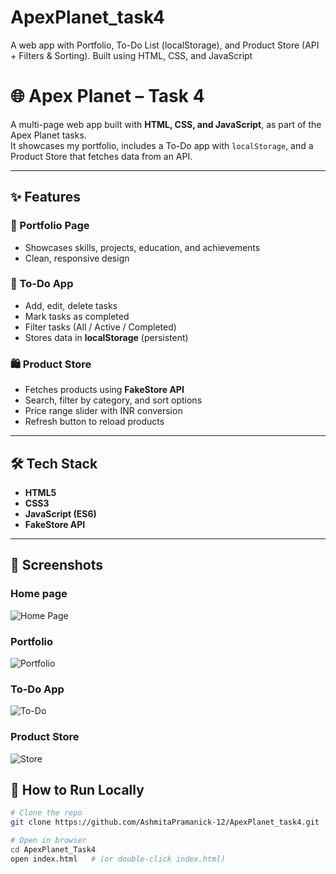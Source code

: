 # ApexPlanet_task4
A web app with Portfolio, To-Do List (localStorage), and Product Store (API + Filters &amp; Sorting). Built using HTML, CSS, and JavaScript

# 🌐 Apex Planet – Task 4  

A multi-page web app built with **HTML, CSS, and JavaScript**, as part of the Apex Planet tasks.  
It showcases my portfolio, includes a To-Do app with `localStorage`, and a Product Store that fetches data from an API.  

---

## ✨ Features  

### 📌 Portfolio Page  
- Showcases skills, projects, education, and achievements  
- Clean, responsive design  

### 📝 To-Do App  
- Add, edit, delete tasks  
- Mark tasks as completed  
- Filter tasks (All / Active / Completed)  
- Stores data in **localStorage** (persistent)  

### 🛍 Product Store  
- Fetches products using **FakeStore API**  
- Search, filter by category, and sort options  
- Price range slider with INR conversion  
- Refresh button to reload products  

---

## 🛠 Tech Stack  
- **HTML5**  
- **CSS3**  
- **JavaScript (ES6)**  
- **FakeStore API**  

---
## 📸 Screenshots  

### Home page 
![Home Page](<img width="1907" height="927" alt="home" src="https://github.com/user-attachments/assets/bb78cf51-3ff6-455b-adc7-c9783ecf0cca" />
)  
### Portfolio
![Portfolio](<img width="1888" height="917" alt="image" src="https://github.com/user-attachments/assets/e99a9fdd-6178-43e6-a8dc-b1dc1323a4b8" />
)

### To-Do App  
![To-Do](<img width="1904" height="913" alt="image" src="https://github.com/user-attachments/assets/4ebb8957-7bcc-42af-bde2-a563292ac138" />
)  

### Product Store  
![Store](<img width="1876" height="922" alt="image" src="https://github.com/user-attachments/assets/4f9f549a-0674-4fde-b5fc-0e4d8241aa4a" />
)  



## 📂 How to Run Locally  

```bash
# Clone the repo
git clone https://github.com/AshmitaPramanick-12/ApexPlanet_task4.git

# Open in browser
cd ApexPlanet_Task4
open index.html   # (or double-click index.html)

